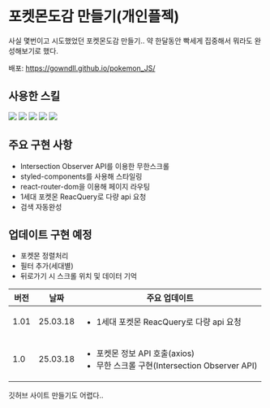 # 포켓몬도감 만들기(개인플젝)
<p>사실 몇번이고 시도했었던 포켓몬도감 만들기.. 약 한달동안 빡세게 집중해서 뭐라도 완성해보기로 했다.</p>
<p>배포: <a href="https://gowndll.github.io/pokemon_JS/">https://gowndll.github.io/pokemon_JS/</a></p>



## 사용한 스킬
<div>
<img src="https://img.shields.io/badge/React-61DAFB?style=flat-square&logo=react&logoColor=black"/>
<img src="https://img.shields.io/badge/ReactQuery-764ABC?style=flat-square&logo=reactquery&logoColor=white"/>
<img src="https://img.shields.io/badge/Styled--components-DB7093?style=flat-square&logo=styledcomponents&logoColor=white"/>
<img src="https://img.shields.io/badge/react--router--dom-CA4245?style=flat-square&logo=reactrouter&logoColor=white"/>
<img src="https://img.shields.io/badge/Axios-5A29E4?style=flat-square&logo=axios&logoColor=white"/>
</div>

## 주요 구현 사항
<ul>
  <li>Intersection Observer API를 이용한 무한스크롤</li>
  <li>styled-components를 사용해 스타일링</li>
  <li>react-router-dom을 이용해 페이지 라우팅</li>
  <li>1세대 포켓몬 ReacQuery로 다량 api 요청</li>
  <li>검색 자동완성</li>
</ul>

## 업데이트 구현 예정
<ul>
  <!-- <li>JS를 TS로 업데이트</li> -->
  <!-- <li>Redux대시 React Query로 1세대 포켓몬 api를 다량 요청후 캐싱하여 사용</li> -->
  <li>포켓몬 정렬처리</li>
  <li>필터 추가(세대별)</li>
  <li>뒤로가기 시 스크롤 위치 및 데이터 기억</li>
</ul>

<table>
  <thead>
    <tr>
      <th>버전</th>
      <th>날짜</th>
      <th>주요 업데이트</th>
    </tr>
  </thead>
  <tbody>
    <tr>
      <td>1.01</td>
      <td>25.03.18</td>
      <td>
        <ul>
          <li>1세대 포켓몬 ReacQuery로 다량 api 요청</li>
        </ul>
      </td>
    </tr>
    <tr>
      <td>1.0</td>
      <td>25.03.18</td>
      <td>
        <ul>
          <li>포켓몬 정보 API 호출(axios)</li>
          <li>무한 스크롤 구현(Intersection Observer API)</li>
        </ul>
      </td>
    </tr>
  </tbody>
</table>

<p>깃허브 사이트 만들기도 어렵다..</p>